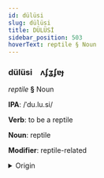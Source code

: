 ```yaml
---
id: dülüsi
slug: dülüsi
title: DÜLÜSİ
sidebar_position: 503
hoverText: reptile § Noun
---
```


### dülüsi&emsp;<span kind="abugida">ʌʄʓʄɐɟ</span>

*reptile* **§** Noun

**IPA**: /ˈdu.lu.si/

**Verb**: to be a reptile

**Noun**: reptile

**Modifier**: reptile-related

<details>
    <summary>Origin</summary>
    Chichewa buluzi <br/>
    <em>Niger-Congo Language Family</em>
</details>
